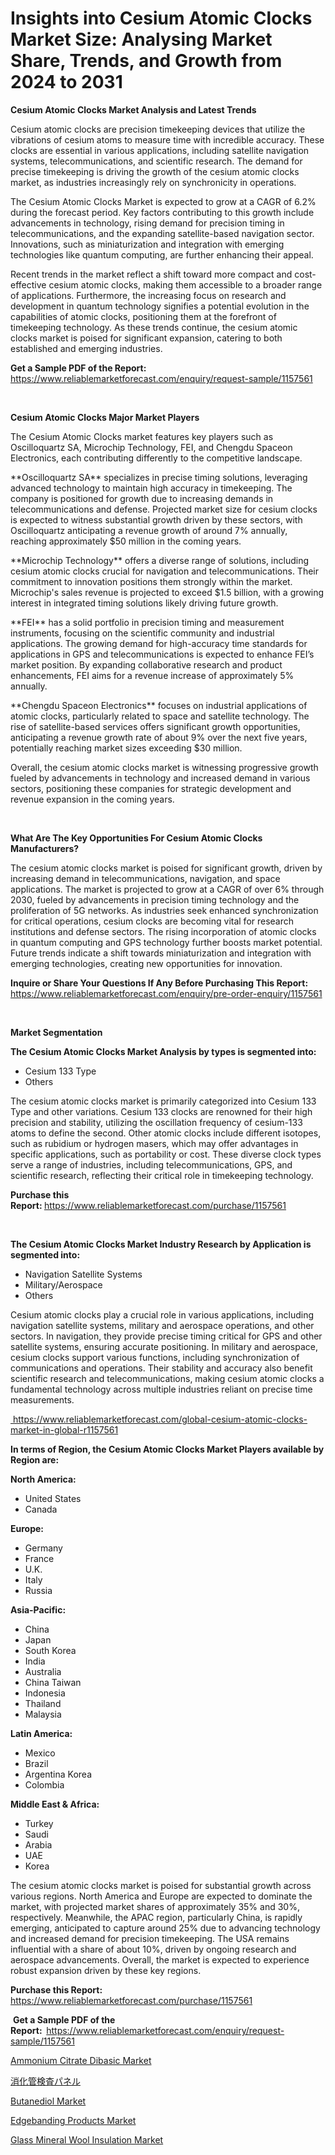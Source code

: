 <p><h1>Insights into Cesium Atomic Clocks Market Size: Analysing Market Share, Trends, and Growth from 2024 to 2031</h1></p><p><strong>Cesium Atomic Clocks Market Analysis and Latest Trends</strong></p>
<p><p>Cesium atomic clocks are precision timekeeping devices that utilize the vibrations of cesium atoms to measure time with incredible accuracy. These clocks are essential in various applications, including satellite navigation systems, telecommunications, and scientific research. The demand for precise timekeeping is driving the growth of the cesium atomic clocks market, as industries increasingly rely on synchronicity in operations.</p><p>The Cesium Atomic Clocks Market is expected to grow at a CAGR of 6.2% during the forecast period. Key factors contributing to this growth include advancements in technology, rising demand for precision timing in telecommunications, and the expanding satellite-based navigation sector. Innovations, such as miniaturization and integration with emerging technologies like quantum computing, are further enhancing their appeal.</p><p>Recent trends in the market reflect a shift toward more compact and cost-effective cesium atomic clocks, making them accessible to a broader range of applications. Furthermore, the increasing focus on research and development in quantum technology signifies a potential evolution in the capabilities of atomic clocks, positioning them at the forefront of timekeeping technology. As these trends continue, the cesium atomic clocks market is poised for significant expansion, catering to both established and emerging industries.</p></p>
<p><strong>Get a Sample PDF of the Report:&nbsp;</strong> <a href="https://www.reliablemarketforecast.com/enquiry/request-sample/1157561">https://www.reliablemarketforecast.com/enquiry/request-sample/1157561</a></p>
<p>&nbsp;</p>
<p><strong>Cesium Atomic Clocks Major Market Players</strong></p>
<p><p>The Cesium Atomic Clocks market features key players such as Oscilloquartz SA, Microchip Technology, FEI, and Chengdu Spaceon Electronics, each contributing differently to the competitive landscape.</p><p>**Oscilloquartz SA** specializes in precise timing solutions, leveraging advanced technology to maintain high accuracy in timekeeping. The company is positioned for growth due to increasing demands in telecommunications and defense. Projected market size for cesium clocks is expected to witness substantial growth driven by these sectors, with Oscilloquartz anticipating a revenue growth of around 7% annually, reaching approximately $50 million in the coming years.</p><p>**Microchip Technology** offers a diverse range of solutions, including cesium atomic clocks crucial for navigation and telecommunications. Their commitment to innovation positions them strongly within the market. Microchip's sales revenue is projected to exceed $1.5 billion, with a growing interest in integrated timing solutions likely driving future growth.</p><p>**FEI** has a solid portfolio in precision timing and measurement instruments, focusing on the scientific community and industrial applications. The growing demand for high-accuracy time standards for applications in GPS and telecommunications is expected to enhance FEI’s market position. By expanding collaborative research and product enhancements, FEI aims for a revenue increase of approximately 5% annually.</p><p>**Chengdu Spaceon Electronics** focuses on industrial applications of atomic clocks, particularly related to space and satellite technology. The rise of satellite-based services offers significant growth opportunities, anticipating a revenue growth rate of about 9% over the next five years, potentially reaching market sizes exceeding $30 million.</p><p>Overall, the cesium atomic clocks market is witnessing progressive growth fueled by advancements in technology and increased demand in various sectors, positioning these companies for strategic development and revenue expansion in the coming years.</p></p>
<p>&nbsp;</p>
<p><strong>What Are The Key Opportunities For Cesium Atomic Clocks Manufacturers?</strong></p>
<p><p>The cesium atomic clocks market is poised for significant growth, driven by increasing demand in telecommunications, navigation, and space applications. The market is projected to grow at a CAGR of over 6% through 2030, fueled by advancements in precision timing technology and the proliferation of 5G networks. As industries seek enhanced synchronization for critical operations, cesium clocks are becoming vital for research institutions and defense sectors. The rising incorporation of atomic clocks in quantum computing and GPS technology further boosts market potential. Future trends indicate a shift towards miniaturization and integration with emerging technologies, creating new opportunities for innovation.</p></p>
<p><strong>Inquire or Share Your Questions If Any Before Purchasing This Report:</strong> <a href="https://www.reliablemarketforecast.com/enquiry/pre-order-enquiry/1157561">https://www.reliablemarketforecast.com/enquiry/pre-order-enquiry/1157561</a></p>
<p>&nbsp;</p>
<p><strong>Market Segmentation</strong></p>
<p><strong>The Cesium Atomic Clocks Market Analysis by types is segmented into:</strong></p>
<p><ul><li>Cesium 133 Type</li><li>Others</li></ul></p>
<p><p>The cesium atomic clocks market is primarily categorized into Cesium 133 Type and other variations. Cesium 133 clocks are renowned for their high precision and stability, utilizing the oscillation frequency of cesium-133 atoms to define the second. Other atomic clocks include different isotopes, such as rubidium or hydrogen masers, which may offer advantages in specific applications, such as portability or cost. These diverse clock types serve a range of industries, including telecommunications, GPS, and scientific research, reflecting their critical role in timekeeping technology.</p></p>
<p><strong>Purchase this Report:&nbsp;</strong><a href="https://www.reliablemarketforecast.com/purchase/1157561">https://www.reliablemarketforecast.com/purchase/1157561</a></p>
<p>&nbsp;</p>
<p><strong>The Cesium Atomic Clocks Market Industry Research by Application is segmented into:</strong></p>
<p><ul><li>Navigation Satellite Systems</li><li>Military/Aerospace</li><li>Others</li></ul></p>
<p><p>Cesium atomic clocks play a crucial role in various applications, including navigation satellite systems, military and aerospace operations, and other sectors. In navigation, they provide precise timing critical for GPS and other satellite systems, ensuring accurate positioning. In military and aerospace, cesium clocks support various functions, including synchronization of communications and operations. Their stability and accuracy also benefit scientific research and telecommunications, making cesium atomic clocks a fundamental technology across multiple industries reliant on precise time measurements.</p></p>
<p><a href="https://www.reliablemarketforecast.com/global-cesium-atomic-clocks-market-in-global-r1157561">&nbsp;https://www.reliablemarketforecast.com/global-cesium-atomic-clocks-market-in-global-r1157561</a></p>
<p><strong>In terms of Region, the Cesium Atomic Clocks Market Players available by Region are:</strong></p>
<p>
    <p> <strong> North America: </strong>
        <ul>
            <li>United States</li>
            <li>Canada</li>
        </ul>
        </p> 
    <p> <strong> Europe: </strong>
        <ul>
            <li>Germany</li>
            <li>France</li>
            <li>U.K.</li>
            <li>Italy</li>
            <li>Russia</li>
        </ul>
        </p> 
    <p> <strong> Asia-Pacific: </strong>
        <ul>
            <li>China</li>
            <li>Japan</li>
            <li>South Korea</li>
            <li>India</li>
            <li>Australia</li>
            <li>China Taiwan</li>
            <li>Indonesia</li>
            <li>Thailand</li>
            <li>Malaysia</li>
        </ul>
        </p> 
    <p> <strong> Latin America: </strong>
        <ul>
            <li>Mexico</li>
            <li>Brazil</li>
            <li>Argentina Korea</li>
            <li>Colombia</li>
        </ul>
        </p> 
    <p> <strong> Middle East & Africa: </strong>
        <ul>
            <li>Turkey</li>
            <li>Saudi</li>
            <li>Arabia</li>
            <li>UAE</li>
            <li>Korea</li>
        </ul>
    </p>
    </p>
<p><p>The cesium atomic clocks market is poised for substantial growth across various regions. North America and Europe are expected to dominate the market, with projected market shares of approximately 35% and 30%, respectively. Meanwhile, the APAC region, particularly China, is rapidly emerging, anticipated to capture around 25% due to advancing technology and increased demand for precision timekeeping. The USA remains influential with a share of about 10%, driven by ongoing research and aerospace advancements. Overall, the market is expected to experience robust expansion driven by these key regions.</p></p>
<p><strong>Purchase this Report: </strong><a href="https://www.reliablemarketforecast.com/purchase/1157561">https://www.reliablemarketforecast.com/purchase/1157561</a></p>
<p>&nbsp;<strong>Get a Sample PDF of the Report:&nbsp;&nbsp;</strong><a href="https://www.reliablemarketforecast.com/enquiry/request-sample/1157561">https://www.reliablemarketforecast.com/enquiry/request-sample/1157561</a></p>
<p><strong></strong></p>
<p><p><a href="https://issuu.com/reportprime-2/docs/ammonium-citrate-dibasic-market-siz_bef61ba545418a">Ammonium Citrate Dibasic Market</a></p><p><a href="https://medium.com/@mk4cronn/%E3%82%B0%E3%83%AD%E3%83%BC%E3%83%90%E3%83%AB%E6%B6%88%E5%8C%96%E5%99%A8%E7%B3%BB%E6%A4%9C%E6%9F%BB%E3%83%91%E3%83%8D%E3%83%AB%E5%B8%82%E5%A0%B4%E3%81%AE%E7%8A%B6%E6%B3%81-2024%E5%B9%B4-2031%E5%B9%B4-%E3%81%8A%E3%82%88%E3%81%B3%E5%9C%B0%E5%9F%9F-%E8%A3%BD%E5%93%81-%E6%9C%80%E7%B5%82%E5%88%A9%E7%94%A8%E5%88%A5%E3%81%AE%E4%BA%88%E6%B8%AC-acff2c07815f">消化管検査パネル</a></p><p><a href="https://github.com/PeterParrish5/Market-Research-Report-List-6/blob/main/butanediol-market.md">Butanediol Market</a></p><p><a href="https://www.linkedin.com/pulse/navigating-edgebanding-products-market-expert-analysis-forecast-l4vnc?trackingId=TEZAKxgpQc605EGbG9LlJg%3D%3D">Edgebanding Products Market</a></p><p><a href="https://www.linkedin.com/pulse/glass-mineral-wool-insulation-industry-insights-report-analyzing-aljhc?trackingId=%2Byl57gHpQ3S1OtOKgNgoLw%3D%3D">Glass Mineral Wool Insulation Market</a></p></p>